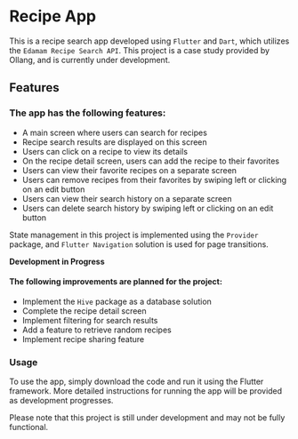 # Recipe App

This is a recipe search app developed using `Flutter` and `Dart`, which utilizes the `Edamam Recipe Search API`. This project is a case study provided by Ollang, and is currently under development.

## Features

### The app has the following features:

- A main screen where users can search for recipes
- Recipe search results are displayed on this screen
- Users can click on a recipe to view its details
- On the recipe detail screen, users can add the recipe to their favorites
- Users can view their favorite recipes on a separate screen
- Users can remove recipes from their favorites by swiping left or clicking on an edit button
- Users can view their search history on a separate screen
- Users can delete search history by swiping left or clicking on an edit button

State management in this project is implemented using the `Provider` package, and `Flutter Navigation` solution is used for page transitions.

**Development in Progress**

#### The following improvements are planned for the project:

- Implement the `Hive` package as a database solution
- Complete the recipe detail screen
- Implement filtering for search results
- Add a feature to retrieve random recipes
- Implement recipe sharing feature

### Usage

To use the app, simply download the code and run it using the Flutter framework. More detailed instructions for running the app will be provided as development progresses.

Please note that this project is still under development and may not be fully functional.